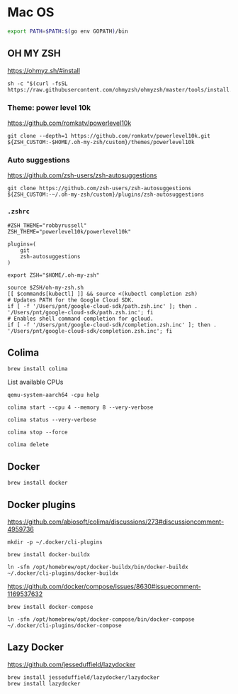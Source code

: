 # Mac OS

```zsh
export PATH=$PATH:$(go env GOPATH)/bin
```

## OH MY ZSH

https://ohmyz.sh/#install

```shell
sh -c "$(curl -fsSL https://raw.githubusercontent.com/ohmyzsh/ohmyzsh/master/tools/install.sh)"
```

### Theme: power level 10k

https://github.com/romkatv/powerlevel10k

```shell
git clone --depth=1 https://github.com/romkatv/powerlevel10k.git ${ZSH_CUSTOM:-$HOME/.oh-my-zsh/custom}/themes/powerlevel10k
```

### Auto suggestions

https://github.com/zsh-users/zsh-autosuggestions

```shell
git clone https://github.com/zsh-users/zsh-autosuggestions ${ZSH_CUSTOM:-~/.oh-my-zsh/custom}/plugins/zsh-autosuggestions
```

### `.zshrc`

```shell
#ZSH_THEME="robbyrussell"
ZSH_THEME="powerlevel10k/powerlevel10k"

plugins=( 
    git
    zsh-autosuggestions
)

export ZSH="$HOME/.oh-my-zsh"

source $ZSH/oh-my-zsh.sh
[[ $commands[kubectl] ]] && source <(kubectl completion zsh)
# Updates PATH for the Google Cloud SDK.
if [ -f '/Users/pnt/google-cloud-sdk/path.zsh.inc' ]; then . '/Users/pnt/google-cloud-sdk/path.zsh.inc'; fi
# Enables shell command completion for gcloud.
if [ -f '/Users/pnt/google-cloud-sdk/completion.zsh.inc' ]; then . '/Users/pnt/google-cloud-sdk/completion.zsh.inc'; fi
```

## Colima

```shell
brew install colima
```

List available CPUs
```shell
qemu-system-aarch64 -cpu help
```

```shell
colima start --cpu 4 --memory 8 --very-verbose
```

```shell
colima status --very-verbose
```

```shell
colima stop --force
```

```shell
colima delete
```

## Docker

```shell
brew install docker
```

## Docker plugins

https://github.com/abiosoft/colima/discussions/273#discussioncomment-4959736

```shell
mkdir -p ~/.docker/cli-plugins
```

```shell
brew install docker-buildx
```

```shell
ln -sfn /opt/homebrew/opt/docker-buildx/bin/docker-buildx ~/.docker/cli-plugins/docker-buildx
```

https://github.com/docker/compose/issues/8630#issuecomment-1169537632

```shell
brew install docker-compose
```

```shell
ln -sfn /opt/homebrew/opt/docker-compose/bin/docker-compose ~/.docker/cli-plugins/docker-compose
```

## Lazy Docker

https://github.com/jesseduffield/lazydocker

```shell
brew install jesseduffield/lazydocker/lazydocker
brew install lazydocker
```


